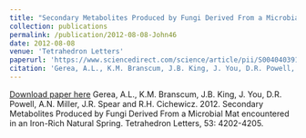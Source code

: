 ```yaml
---
title: "Secondary Metabolites Produced by Fungi Derived From a Microbial Mat encountered in an Iron-Rich Natural Spring"
collection: publications
permalink: /publication/2012-08-08-John46
date: 2012-08-08
venue: 'Tetrahedron Letters'
paperurl: 'https://www.sciencedirect.com/science/article/pii/S0040403912009562'
citation: 'Gerea, A.L., K.M. Branscum, J.B. King, J. You, D.R. Powell, A.N. Miller, J.R. Spear and R.H. Cichewicz.  2012.  Secondary Metabolites Produced by Fungi Derived From a Microbial Mat encountered in an Iron-Rich Natural Spring.  Tetrahedron Letters, 53: 4202-4205.'
---
```


<a href='https://www.sciencedirect.com/science/article/pii/S0040403912009562'>Download paper here</a>
Gerea, A.L., K.M. Branscum, J.B. King, J. You, D.R. Powell, A.N. Miller, J.R. Spear and R.H. Cichewicz.  2012.  Secondary Metabolites Produced by Fungi Derived From a Microbial Mat encountered in an Iron-Rich Natural Spring.  Tetrahedron Letters, 53: 4202-4205.
